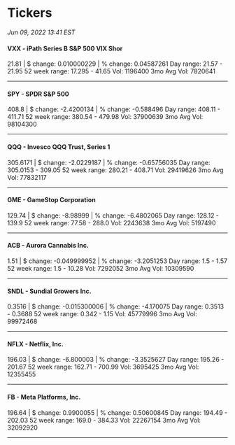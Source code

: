 # Tickers
*Jun 09, 2022 13:41 EST*

#### VXX - iPath Series B S&P 500 VIX Shor
21.81 | $ change: 0.010000229 | % change: 0.04587261
Day range: 21.57 - 21.95 52 week range: 17.295 - 41.65
Vol: 1196400 3mo Avg Vol: 7820641

---

#### SPY - SPDR S&P 500
408.8 | $ change: -2.4200134 | % change: -0.588496
Day range: 408.11 - 411.71 52 week range: 380.54 - 479.98
Vol: 37900639 3mo Avg Vol: 98104300

---

#### QQQ - Invesco QQQ Trust, Series 1
305.6171 | $ change: -2.0229187 | % change: -0.65756035
Day range: 305.0153 - 309.05 52 week range: 280.21 - 408.71
Vol: 29419626 3mo Avg Vol: 77832117

---

#### GME - GameStop Corporation
129.74 | $ change: -8.98999 | % change: -6.4802065
Day range: 128.12 - 139.9 52 week range: 77.58 - 288.0
Vol: 2243638 3mo Avg Vol: 5197490

---

#### ACB - Aurora Cannabis Inc.
1.51 | $ change: -0.049999952 | % change: -3.2051253
Day range: 1.5 - 1.57 52 week range: 1.5 - 10.28
Vol: 7292052 3mo Avg Vol: 10309590

---

#### SNDL - Sundial Growers Inc.
0.3516 | $ change: -0.015300006 | % change: -4.170075
Day range: 0.3513 - 0.3688 52 week range: 0.342 - 1.15
Vol: 45779996 3mo Avg Vol: 99972468

---

#### NFLX - Netflix, Inc.
196.03 | $ change: -6.800003 | % change: -3.3525627
Day range: 195.26 - 201.67 52 week range: 162.71 - 700.99
Vol: 3695425 3mo Avg Vol: 12355455

---

#### FB - Meta Platforms, Inc.
196.64 | $ change: 0.9900055 | % change: 0.50600845
Day range: 194.49 - 202.03 52 week range: 169.0 - 384.33
Vol: 22267154 3mo Avg Vol: 32092920

---

